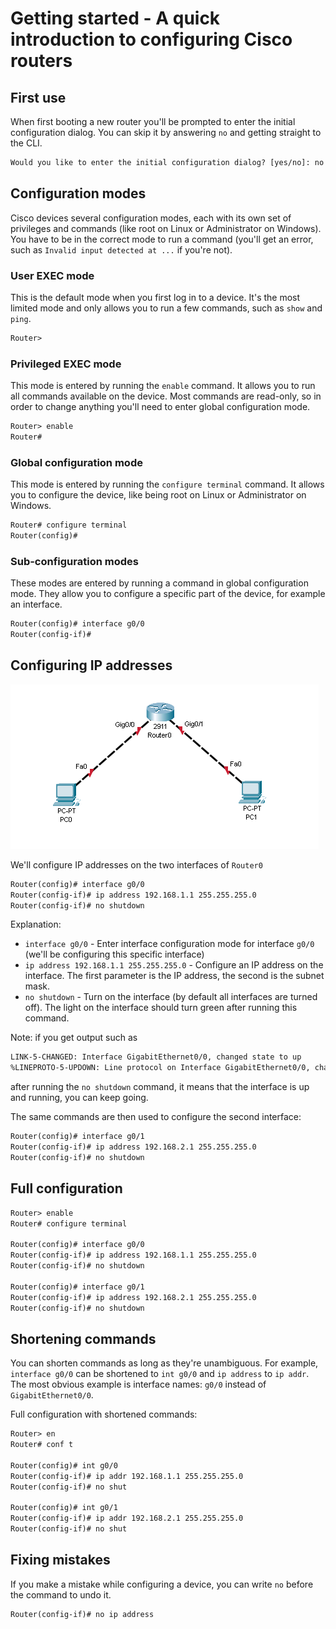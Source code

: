 # Getting started - A quick introduction to configuring Cisco routers

## First use

When first booting a new router you'll be prompted to enter the initial configuration dialog.
You can skip it by answering `no` and getting straight to the CLI.

```txt
Would you like to enter the initial configuration dialog? [yes/no]: no
```

## Configuration modes

Cisco devices several configuration modes, each with its own set of privileges and commands (like root on Linux or Administrator on Windows).
You have to be in the correct mode to run a command (you'll get an error, such as `Invalid input detected at ...` if you're not).

### User EXEC mode

This is the default mode when you first log in to a device.
It's the most limited mode and only allows you to run a few commands, such as `show` and `ping`.

```txt
Router>
```

### Privileged EXEC mode

This mode is entered by running the `enable` command.
It allows you to run all commands available on the device.
Most commands are read-only, so in order to change anything you'll need to enter global configuration mode.

```txt
Router> enable
Router#
```

### Global configuration mode

This mode is entered by running the `configure terminal` command.
It allows you to configure the device, like being root on Linux or Administrator on Windows.

```txt
Router# configure terminal
Router(config)#
```

### Sub-configuration modes

These modes are entered by running a command in global configuration mode.
They allow you to configure a specific part of the device, for example an interface.

```txt
Router(config)# interface g0/0
Router(config-if)#
```

## Configuring IP addresses

![](img/getting-started.png)

We'll configure IP addresses on the two interfaces of `Router0`

```txt
Router(config)# interface g0/0
Router(config-if)# ip address 192.168.1.1 255.255.255.0
Router(config-if)# no shutdown
```

Explanation:

- `interface g0/0` - Enter interface configuration mode for interface `g0/0` (we'll be configuring this specific interface)
- `ip address 192.168.1.1 255.255.255.0` - Configure an IP address on the interface. The first parameter is the IP address, the second is the subnet mask.
- `no shutdown` - Turn on the interface (by default all interfaces are turned off). The light on the interface should turn green after running this command.

Note: if you get output such as

```txt
LINK-5-CHANGED: Interface GigabitEthernet0/0, changed state to up
%LINEPROTO-5-UPDOWN: Line protocol on Interface GigabitEthernet0/0, changed state to up
```

after running the `no shutdown` command, it means that the interface is up and running, you can keep going.

The same commands are then used to configure the second interface:

```txt
Router(config)# interface g0/1
Router(config-if)# ip address 192.168.2.1 255.255.255.0
Router(config-if)# no shutdown
```

## Full configuration

```txt
Router> enable
Router# configure terminal

Router(config)# interface g0/0
Router(config-if)# ip address 192.168.1.1 255.255.255.0
Router(config-if)# no shutdown

Router(config)# interface g0/1
Router(config-if)# ip address 192.168.2.1 255.255.255.0
Router(config-if)# no shutdown
```

## Shortening commands

You can shorten commands as long as they're unambiguous.
For example, `interface g0/0` can be shortened to `int g0/0` and `ip address` to `ip addr`.
The most obvious example is interface names: `g0/0` instead of `GigabitEthernet0/0`.

Full configuration with shortened commands:

```txt
Router> en
Router# conf t

Router(config)# int g0/0
Router(config-if)# ip addr 192.168.1.1 255.255.255.0
Router(config-if)# no shut

Router(config)# int g0/1
Router(config-if)# ip addr 192.168.2.1 255.255.255.0
Router(config-if)# no shut
```

## Fixing mistakes

If you make a mistake while configuring a device, you can write `no` before the command to undo it.

```txt
Router(config-if)# no ip address
```

